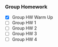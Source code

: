 ### Group Homework

- [x] Group HW Warm Up
- [ ] Group HW 1
- [ ] Group HW 2
- [ ] Group HW 3
- [ ] Group HW 4
